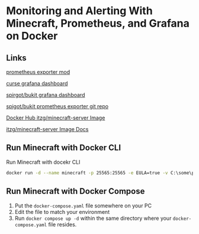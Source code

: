 # Monitoring and Alerting With Minecraft, Prometheus, and Grafana on Docker

## Links
[prometheus exporter mod](https://www.curseforge.com/minecraft/mc-mods/prometheus-exporter/download/4054337)

[curse grafana dashboard](https://grafana.com/grafana/dashboards/16508-minecraft-server-stats/)

[spirgot/bukit grafana dashboard](https://raw.githubusercontent.com/sladkoff/minecraft-prometheus-exporter/master/dashboards/minecraft-server-dashboard.json)

[spigot/bukit prometheus exporter git repo](https://github.com/sladkoff/minecraft-prometheus-exporter)

[Docker Hub itzg/minecraft-server Image ](https://hub.docker.com/r/itzg/minecraft-server)

[itzg/minecraft-server Image Docs ](https://docker-minecraft-server.readthedocs.io/en/latest/)

## Run Minecraft with Docker CLI

Run Minecraft with docekr CLI
```bash
docker run -d --name minecraft -p 25565:25565 -e EULA=true -v C:\some\path\on\my\pc:/data --restart on-failure itzg/minecraft-server:latest
```

## Run Minecraft with Docker Compose
1. Put the `docker-compose.yaml` file somewhere on your PC
2. Edit the file to match your environment
3. Run `docker compose up -d` within the same directory where your `docker-compose.yaml` file resides.